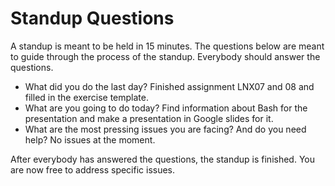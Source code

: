# Standup Questions

A standup is meant to be held in 15 minutes. The questions below are meant to guide through the process of the standup. Everybody should answer the questions.

  - What did you do the last day?
   Finished assignment LNX07 and 08 and filled in the exercise template.
  - What are you going to do today?
  Find information about Bash for the presentation and make a presentation in Google slides for it.
  - What are the most pressing issues you are facing? And do you need help?
  No issues at the moment.

After everybody has answered the questions, the standup is finished. You are now free to address specific issues.